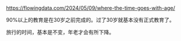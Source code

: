 ## 

https://flowingdata.com/2024/05/09/where-the-time-goes-with-age/

90%以上的教育是在30岁之前完成的。过了30岁就基本没有正式教育了。

旅行的时间，基本是不变，年老才会有所下降。


